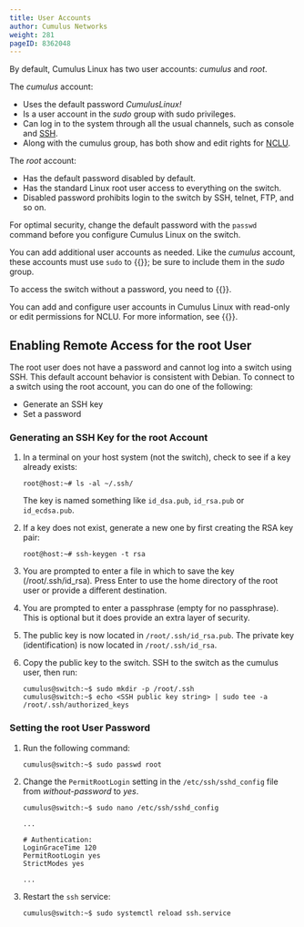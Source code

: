 ```yaml
---
title: User Accounts
author: Cumulus Networks
weight: 281
pageID: 8362048
---
```

By default, Cumulus Linux has two user accounts: *cumulus* and *root*.

The *cumulus* account:

  - Uses the default password *CumulusLinux\!*
  - Is a user account in the *sudo* group with sudo privileges.
  - Can log in to the system through all the usual channels, such as
    console and
    [SSH](/cumulus-linux-36/System-Configuration/Authentication-Authorization-and-Accounting/SSH-for-Remote-Access).
  - Along with the cumulus group, has both show and edit rights for
    [NCLU](/cumulus-linux-36/System-Configuration/Network-Command-Line-Utility-NCLU/).

The *root* account:

  - Has the default password disabled by default.
  - Has the standard Linux root user access to everything on the switch.
  - Disabled password prohibits login to the switch by SSH, telnet, FTP,
    and so on.

For optimal security, change the default password with the `passwd`
command before you configure Cumulus Linux on the switch.

You can add additional user accounts as needed. Like the *cumulus*
account, these accounts must use `sudo` to 
{{<link text="Using sudo to Delegate Privileges" title="Using sudo to Delegate Privileges" >}};
be sure to include them in the *sudo* group.

To access the switch without a password, you need to 
{{<link text="boot into a single shell/user mode" url="Single-User-Mode-Boot-Recovery" >}}.

You can add and configure user accounts in Cumulus Linux with read-only
or edit permissions for NCLU. For more information, see 
{{<link text="Configuring User Accounts" url="Network-Command-Line-Utility-NCLU/" >}}.

## Enabling Remote Access for the root User

The root user does not have a password and cannot log into a switch
using SSH. This default account behavior is consistent with Debian. To
connect to a switch using the root account, you can do one of the
following:

  - Generate an SSH key
  - Set a password

### Generating an SSH Key for the root Account

1.  In a terminal on your host system (not the switch), check to see if
    a key already exists:
    
        root@host:~# ls -al ~/.ssh/
    
    The key is named something like `id_dsa.pub`, `id_rsa.pub` or
    `id_ecdsa.pub`.

2.  If a key does not exist, generate a new one by first creating the
    RSA key pair:
    
        root@host:~# ssh-keygen -t rsa

3.  You are prompted to enter a file in which to save the key
    (/root/.ssh/id\_rsa)*.* Press Enter to use the home directory of the
    root user or provide a different destination.

4.  You are prompted to enter a passphrase (empty for no passphrase).
    This is optional but it does provide an extra layer of security.

5.  The public key is now located in `/root/.ssh/id_rsa.pub`. The
    private key (identification) is now located in `/root/.ssh/id_rsa`.

6.  Copy the public key to the switch. SSH to the switch as the cumulus
    user, then run:
    
        cumulus@switch:~$ sudo mkdir -p /root/.ssh
        cumulus@switch:~$ echo <SSH public key string> | sudo tee -a /root/.ssh/authorized_keys

### Setting the root User Password

1.  Run the following command:
    
        cumulus@switch:~$ sudo passwd root

2.  Change the `PermitRootLogin` setting in the `/etc/ssh/sshd_config`
    file from *without-password* to *yes*.
    
    ``` 
    cumulus@switch:~$ sudo nano /etc/ssh/sshd_config
     
    ... 
          
    # Authentication:
    LoginGraceTime 120
    PermitRootLogin yes
    StrictModes yes
          
    ...  
    ```

3.  Restart the `ssh` service:
    
        cumulus@switch:~$ sudo systemctl reload ssh.service

